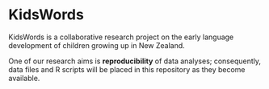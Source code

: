 # KidsWords
KidsWords is a collaborative research project on the early language development of children growing up in New Zealand.

One of our research aims is **reproducibility** of data analyses; consequently, data files and R scripts will be placed in this repository as they become available. 